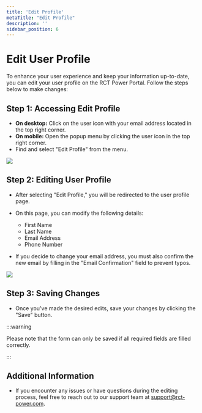 ```yaml
---
title: 'Edit Profile'
metaTitle: "Edit Profile"
description: ''
sidebar_position: 6
---
```


# Edit User Profile

To enhance your user experience and keep your information up-to-date, you can edit your user profile on the RCT Power Portal. Follow the steps below to make changes:

## Step 1: Accessing Edit Profile

- **On desktop:** Click on the user icon with your email address located in the top right corner.
- **On mobile:** Open the popup menu by clicking the user icon in the top right corner.
- Find and select "Edit Profile" from the menu.

<img src="/img/screenshots/edit-profile-1.png" class="img-50"/>

## Step 2: Editing User Profile

- After selecting "Edit Profile," you will be redirected to the user profile page.
- On this page, you can modify the following details:
    - First Name
    - Last Name
    - Email Address
    - Phone Number

- If you decide to change your email address, you must also confirm the new email by filling in the "Email Confirmation" field to prevent typos.

<img src="/img/screenshots/edit-profile-2.png" class="img-50"/>

## Step 3: Saving Changes

- Once you've made the desired edits, save your changes by clicking the "Save" button.

:::warning

Please note that the form can only be saved if all required fields are filled correctly.

:::

## Additional Information

- If you encounter any issues or have questions during the editing process, feel free to reach out to our support team at [support@rct-power.com](mailto:support@rct-power.com).

